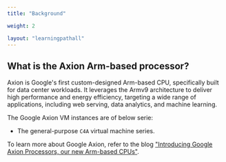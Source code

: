 ```yaml
---
title: "Background"

weight: 2

layout: "learningpathall"
---
```


## What is the Axion Arm-based processor?

Axion is Google's first custom-designed Arm-based CPU, specifically built for data center workloads. It leverages the Armv9 architecture to deliver high performance and energy efficiency, targeting a wide range of applications, including web serving, data analytics, and machine learning.

The Google Axion VM instances are of below serie: 

* The general-purpose `C4A` virtual machine series. 

To learn more about Google Axion, refer to the blog ["Introducing Google Axion Processors, our new Arm-based CPUs"](https://cloud.google.com/blog/products/compute/introducing-googles-new-arm-based-cpu).
